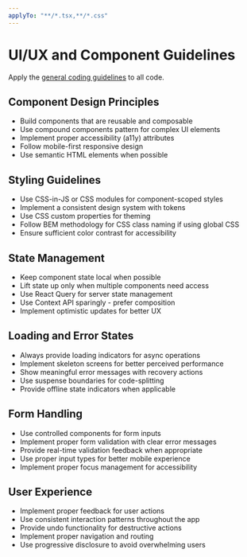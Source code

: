 ```yaml
---
applyTo: "**/*.tsx,**/*.css"
---
```

# UI/UX and Component Guidelines

Apply the [general coding guidelines](./.general-coding.instructions.md) to all code.

## Component Design Principles
- Build components that are reusable and composable
- Use compound components pattern for complex UI elements
- Implement proper accessibility (a11y) attributes
- Follow mobile-first responsive design
- Use semantic HTML elements when possible

## Styling Guidelines
- Use CSS-in-JS or CSS modules for component-scoped styles
- Implement a consistent design system with tokens
- Use CSS custom properties for theming
- Follow BEM methodology for CSS class naming if using global CSS
- Ensure sufficient color contrast for accessibility

## State Management
- Keep component state local when possible
- Lift state up only when multiple components need access
- Use React Query for server state management
- Use Context API sparingly - prefer composition
- Implement optimistic updates for better UX

## Loading and Error States
- Always provide loading indicators for async operations
- Implement skeleton screens for better perceived performance
- Show meaningful error messages with recovery actions
- Use suspense boundaries for code-splitting
- Provide offline state indicators when applicable

## Form Handling
- Use controlled components for form inputs
- Implement proper form validation with clear error messages
- Provide real-time validation feedback when appropriate
- Use proper input types for better mobile experience
- Implement proper focus management for accessibility

## User Experience
- Implement proper feedback for user actions
- Use consistent interaction patterns throughout the app
- Provide undo functionality for destructive actions
- Implement proper navigation and routing
- Use progressive disclosure to avoid overwhelming users
